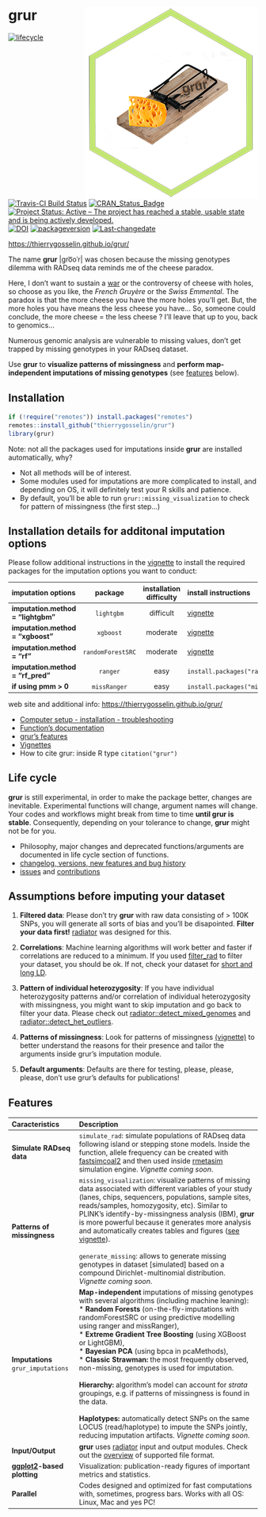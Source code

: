 
# grur <img src="docs/logo.png" align="right" alt="" />

<!-- badges: start -->

[![lifecycle](https://img.shields.io/badge/lifecycle-experimental-orange.svg)](https://tidyverse.org/lifecycle/#experimental)
[![Travis-CI Build
Status](https://travis-ci.org/thierrygosselin/grur.svg?branch=master)](https://travis-ci.org/thierrygosselin/grur)
[![CRAN\_Status\_Badge](http://www.r-pkg.org/badges/version/grur)](http://cran.r-project.org/package=grur)
[![Project Status: Active – The project has reached a stable, usable
state and is being actively
developed.](http://www.repostatus.org/badges/latest/active.svg)](http://www.repostatus.org/#active)
[![DOI](https://zenodo.org/badge/87596763.svg)](https://zenodo.org/badge/latestdoi/87596763)
[![packageversion](https://img.shields.io/badge/Package%20version-0.1.3-orange.svg)](commits/master)
[![Last-changedate](https://img.shields.io/badge/last%20change-2020--09--24-brightgreen.svg)](/commits/master)
<!-- badges: end -->

<https://thierrygosselin.github.io/grur/>

The name **grur** |ɡro͞oˈr| was chosen because the missing genotypes
dilemma with RADseq data reminds me of the cheese paradox.

Here, I don’t want to sustain a
[war](http://www.lefigaro.fr/flash-eco/2012/12/07/97002-20121207FILWWW00487-le-gruyere-francais-doit-avoir-des-trous.php)
or the controversy of cheese with holes, so choose as you like, the
*French Gruyère* or the *Swiss Emmental*. The paradox is that the more
cheese you have the more holes you’ll get. But, the more holes you have
means the less cheese you have… So, someone could conclude, the more
cheese = the less cheese ? I’ll leave that up to you, back to genomics…

Numerous genomic analysis are vulnerable to missing values, don’t get
trapped by missing genotypes in your RADseq dataset.

Use **grur** to **visualize patterns of missingness** and **perform
map-independent imputations of missing genotypes** (see
[features](https://github.com/thierrygosselin/grur#features) below).

## Installation

``` r
if (!require("remotes")) install.packages("remotes")
remotes::install_github("thierrygosselin/grur")
library(grur)
```

Note: not all the packages used for imputations inside **grur** are
installed automatically, why?

  - Not all methods will be of interest.
  - Some modules used for imputations are more complicated to install,
    and depending on OS, it will definitely test your R skills and
    patience.
  - By default, you’ll be able to run `grur::missing_visualization` to
    check for pattern of missingness (the first step…)

## Installation details for additonal imputation options

Please follow additional instructions in the
[vignette](http://thierrygosselin.github.io/grur/articles/rad_genomics_computer_setup.html)
to install the required packages for the imputation options you want to
conduct:

| imputation options                 |      package      | installation difficulty | install instructions                                                                        |
| :--------------------------------- | :---------------: | :---------------------: | :------------------------------------------------------------------------------------------ |
| **imputation.method = “lightgbm”** |    `lightgbm`     |        difficult        | [vignette](http://thierrygosselin.github.io/grur/articles/rad_genomics_computer_setup.html) |
| **imputation.method = “xgboost”**  |     `xgboost`     |        moderate         | [vignette](http://thierrygosselin.github.io/grur/articles/rad_genomics_computer_setup.html) |
| **imputation.method = “rf”**       | `randomForestSRC` |        moderate         | [vignette](http://thierrygosselin.github.io/grur/articles/rad_genomics_computer_setup.html) |
| **imputation.method = “rf\_pred”** |     `ranger`      |          easy           | `install.packages("ranger")`                                                                |
| **if using pmm \> 0**              |   `missRanger`    |          easy           | `install.packages("missRanger")`                                                            |

web site and additional info: <https://thierrygosselin.github.io/grur/>

  - [Computer setup - installation -
    troubleshooting](http://thierrygosselin.github.io/grur/articles/rad_genomics_computer_setup.html)
  - [Function’s
    documentation](http://thierrygosselin.github.io/grur/reference/index.html)
  - [grur’s
    features](https://thierrygosselin.github.io/grur/index.html#features)
  - [Vignettes](http://thierrygosselin.github.io/grur/articles/index.html)
  - How to cite grur: inside R type `citation("grur")`

## Life cycle

**grur** is still experimental, in order to make the package better,
changes are inevitable. Experimental functions will change, argument
names will change. Your codes and workflows might break from time to
time **until grur is stable**. Consequently, depending on your tolerance
to change, **grur** might not be for you.

  - Philosophy, major changes and deprecated functions/arguments are
    documented in life cycle section of functions.
  - [changelog, versions, new features and bug
    history](https://thierrygosselin.github.io/grur/news/index.html)
  - [issues](https://github.com/thierrygosselin/grur/issues/new/choose)
    and
    [contributions](https://github.com/thierrygosselin/grur/issues/new/choose)

## Assumptions before imputing your dataset

1.  **Filtered data**: Please don’t try **grur** with raw data
    consisting of \> 100K SNPs, you will generate all sorts of bias and
    you’ll be disapointed. **Filter your data first\!**
    [radiator](https://thierrygosselin.github.io/radiator/) was designed
    for this.

2.  **Correlations**: Machine learning algorithms will work better and
    faster if correlations are reduced to a minimum. If you used
    [filter\_rad](https://thierrygosselin.github.io/radiator/reference/filter_rad.html)
    to filter your dataset, you should be ok. If not, check your dataset
    for [short and long
    LD](https://thierrygosselin.github.io/radiator/reference/filter_ld.html).

3.  **Pattern of individual heterozygosity**: If you have individual
    heterozygosity patterns and/or correlation of individual
    heterozygosity with missingness, you might want to skip imputation
    and go back to filter your data. Please check out
    [radiator::detect\_mixed\_genomes](https://thierrygosselin.github.io/radiator/reference/detect_mixed_genomes.html)
    and
    [radiator::detect\_het\_outliers](https://thierrygosselin.github.io/radiator/reference/detect_het_outliers.html).

4.  **Patterns of missingness**: Look for patterns of missingness
    [(vignette)](https://thierrygosselin.github.io/grur/articles/vignette_missing_data_analysis.html)
    to better understand the reasons for their presence and tailor the
    arguments inside grur’s imputation module.

5.  **Default arguments**: Defaults are there for testing, please,
    please, please, don’t use grur’s defaults for publications\!

## Features

| Caracteristics                                              | Description                                                                                                                                                                                                                                                                                                                                                                                                                                                                                                                                                                                                                                                                                                                                                                            |
| :---------------------------------------------------------- | :------------------------------------------------------------------------------------------------------------------------------------------------------------------------------------------------------------------------------------------------------------------------------------------------------------------------------------------------------------------------------------------------------------------------------------------------------------------------------------------------------------------------------------------------------------------------------------------------------------------------------------------------------------------------------------------------------------------------------------------------------------------------------------- |
| **Simulate RADseq data**                                    | `simulate_rad`: simulate populations of RADseq data following island or stepping stone models. Inside the function, allele frequency can be created with [fastsimcoal2](http://cmpg.unibe.ch/software/fastsimcoal2/) and then used inside [rmetasim](https://github.com/stranda/rmetasim) simulation engine. *Vignette coming soon*.                                                                                                                                                                                                                                                                                                                                                                                                                                                   |
| **Patterns of missingness**                                 | `missing_visualization`: visualize patterns of missing data associated with different variables of your study (lanes, chips, sequencers, populations, sample sites, reads/samples, homozygosity, etc). Similar to PLINK’s identify-by-missingness analysis (IBM), **grur** is more powerful because it generates more analysis and automatically creates tables and figures ([see vignette](https://thierrygosselin.github.io/grur/articles/vignette_missing_data_analysis.html)). <br><br>`generate_missing`: allows to generate missing genotypes in dataset \[simulated\] based on a compound Dirichlet-multinomial distribution. *Vignette coming soon*.                                                                                                                           |
| **Imputations** `grur_imputations`                          | **Map-independent** imputations of missing genotypes with several algorithms (including machine leaning):<br>\* **Random Forests** (on-the-fly-imputations with randomForestSRC or using predictive modelling using ranger and missRanger),<br>\* **Extreme Gradient Tree Boosting** (using XGBoost or LightGBM),<br>\* **Bayesian PCA** (using bpca in pcaMethods),<br>\* **Classic Strawman:** the most frequently observed, non-missing, genotypes is used for imputation.<br><br>**Hierarchy:** algorithm’s model can account for *strata* groupings, e.g. if patterns of missingness is found in the data.<br><br>**Haplotypes:** automatically detect SNPs on the same LOCUS (read/haplotype) to impute the SNPs jointly, reducing imputation artifacts. *Vignette coming soon*. |
| **Input/Output**                                            | **grur** uses [radiator](https://thierrygosselin.github.io/radiator/index.html) input and output modules. Check out the [overview](https://thierrygosselin.github.io/radiator/articles/get_started.html#overview) of supported file format.                                                                                                                                                                                                                                                                                                                                                                                                                                                                                                                                            |
| **[ggplot2](https://ggplot2.tidyverse.org)-based plotting** | Visualization: publication-ready figures of important metrics and statistics.                                                                                                                                                                                                                                                                                                                                                                                                                                                                                                                                                                                                                                                                                                          |
| **Parallel**                                                | Codes designed and optimized for fast computations with, sometimes, progress bars. Works with all OS: Linux, Mac and yes PC\!                                                                                                                                                                                                                                                                                                                                                                                                                                                                                                                                                                                                                                                          |
